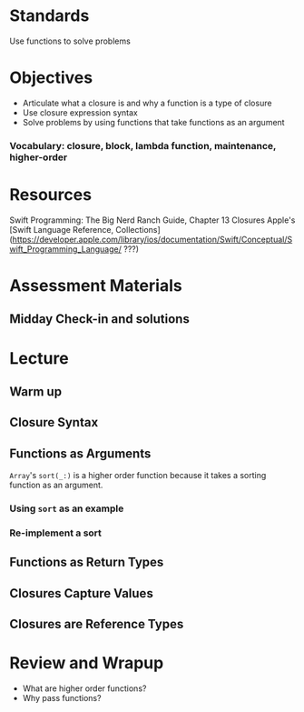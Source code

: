 # Standards
Use functions to solve problems

# Objectives
* Articulate what a closure is and why a function is a type of closure
* Use closure expression syntax
* Solve problems by using functions that take functions as an argument

### Vocabulary: closure, block, lambda function, maintenance, higher-order

# Resources
Swift Programming: The Big Nerd Ranch Guide, Chapter 13 Closures
Apple's [Swift Language Reference, Collections](https://developer.apple.com/library/ios/documentation/Swift/Conceptual/Swift_Programming_Language/ ???)

# Assessment Materials
## Midday Check-in and solutions

# Lecture
## Warm up

## Closure Syntax

## Functions as Arguments

```Array```'s ```sort(_:)``` is a higher order function because it takes
a sorting function as an argument.

### Using ```sort``` as an example

### Re-implement a sort

## Functions as Return Types

## Closures Capture Values

## Closures are Reference Types

# Review and Wrapup

* What are higher order functions?
* Why pass functions?
